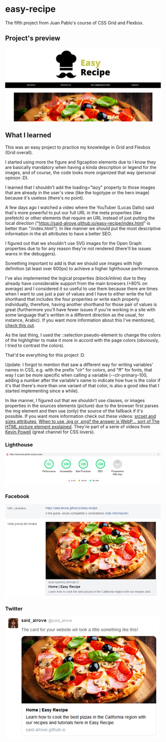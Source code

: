 # easy-recipe
The fifth project from Juan Pablo's course of CSS Grid and Flexbox.

## Project's preview
![](readme/screenshot.png)

## What I learned
This was an easy project to practice my knowledge in Grid and Flexbox (Grid overall).

I started using more the figure and figcaption elements due to I know they are basically mandatory when having a kinda description or legend for the images, and of course, the code looks more organized that way (personal opinion :D).

I learned that I shouldn't add the loading="lazy" property to those images that are already in the user's view (like the logotype or the hero image) because it's useless (there's no point).

A few days ago I watched a video where the YouTuber (Lucas Dalto) said that's more powerful to put our full URL in the meta properties (like prefetch) or other elements that require an URL instead of just putting the local direction ("https://said-alrove.github.io/easy-recipe/index.html" is better than "/index.html"). In like manner we should put the most descriptive information in the alt attributes to have a better SEO.

I figured out that we shouldn't use SVG images for the Open Graph properties due to for any reason they're not rendered (there'll be issues warns in the debuggers).

Something important to add is that we should use images with high definition (at least over 600px) to achieve a higher lighthouse performance.

I've also implemented the logical properties (block/inline) due to they already have considerable support from the main browsers (+80% on average) and I considered it so useful to use them because there are times when I want to use just a pair of values and I have to either write the full shorthand that includes the four properties or write each property individually, therefore, having another shorthand for those pair of values is great (furthermore you'll have fewer issues if you're working in a site with some language that's written in  a different direction as the usual, for instance, Arabic). If you want more information about this I've mentioned, [check this out](https://www.youtube.com/watch?v=kzvmaVik4mA).

As the last thing, I used the ::selection pseudo-element to change the colors of the highlighter to make it more in accord with the page colors (obviously, I tried to contrast the colors).

That'd be everything for this project :D.

Update: I forgot to mention that saw a different way for writing variables' names in CSS, e.g. with the prefix "clr" for colors, and "ff" for fonts, that way I can be more specific when calling a variable (--clr-primary-100, adding a number after the variable's name to indicate how hue is the color if it's that there's more than one variant of that color, is also a good idea that I started implementing since a while).

In like manner, I figured out that we shouldn't use classes, or images properties in the sources elements (picture) due to the browser first parses the img element and then use (only) the source of the fallback if it's possible. If you want more information check out these videos: [srcset and sizes attributes](https://www.youtube.com/watch?v=2QYpkrX2N48&t=1s), [When to use .jpg or .png? the answer is WebP... sort of](https://www.youtube.com/watch?v=Z_28syzkv-0),[The HTML picture element explained](https://www.youtube.com/watch?v=Rik3gHT24AM&t=1025s). They're part of a serie of videos from [Kevin Powell](https://www.youtube.com/user/KepowOb) (great channel for CSS lovers).

### Lighthouse
![](readme/lighthouse.png)

### Facebook
![](readme/facebook.png)

### Twitter
![](readme/twitter.png)
